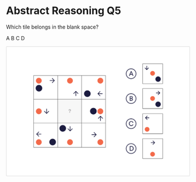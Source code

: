 # Abstract Reasoning Q5

Which tile belongs in the blank space?

 A
 B
 C
 D

![ab_5](./images/ab_5.jpg)
